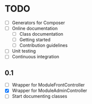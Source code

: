 # TODO
 - [ ] Generators for Composer
 - [ ] Online documentation
   - [ ] Class documentation
   - [ ] Getting started
   - [ ] Contribution guidelines
 - [ ] Unit testing
 - [ ] Continuous integration

## 0.1
 - [ ]	Wrapper for ModuleFrontController
 - [x]	Wrapper for ModuleAdminController
 - [ ]	Start documenting classes
